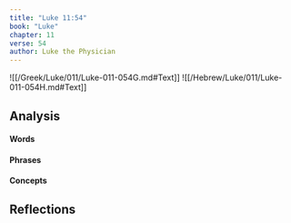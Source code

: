 ```yaml
---
title: "Luke 11:54"
book: "Luke"
chapter: 11
verse: 54
author: Luke the Physician
---
```

![[/Greek/Luke/011/Luke-011-054G.md#Text]]
![[/Hebrew/Luke/011/Luke-011-054H.md#Text]]

## Analysis

#### Words

#### Phrases

#### Concepts

## Reflections
